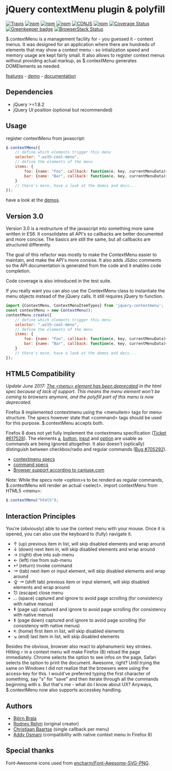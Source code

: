 # jQuery contextMenu plugin & polyfill #

[![Travis](https://img.shields.io/travis/swisnl/jQuery-contextMenu/master.svg?style=flat-square&maxAge=600)](https://travis-ci.org/swisnl/jQuery-contextMenu) [![npm](https://img.shields.io/npm/v/jquery-contextmenu.svg?style=flat-square&maxAge=600)](https://www.npmjs.com/package/jquery-contextmenu) [![npm](https://img.shields.io/npm/vpre/jquery-contextmenu.svg?style=flat-square&maxAge=600)](https://www.npmjs.com/package/jquery-contextmenu) [![npm](https://img.shields.io/npm/dm/jquery-contextmenu.svg?style=flat-square&maxAge=600)](https://www.npmjs.com/package/jquery-contextmenu) [![CDNJS](https://img.shields.io/cdnjs/v/jquery-contextmenu.svg?style=flat-square&maxAge=600)](https://cdnjs.com/libraries/jquery-contextmenu) [![npm](https://img.shields.io/npm/l/jquery-contextmenu.svg?style=flat-square)]() [![Coverage Status](https://img.shields.io/coveralls/github/swisnl/jQuery-contextMenu/3.x.svg)](https://coveralls.io/github/swisnl/jQuery-contextMenu?branch=3.x) [![Greenkeeper badge](https://badges.greenkeeper.io/swisnl/jQuery-contextMenu.svg)](https://greenkeeper.io/)
[![BrowserStack Status](https://www.browserstack.com/automate/badge.svg?badge_key=M0xTRE4zc3ZiY1Y2TVpubHZWT2NZUEU4TU9aNlY1ME9QS2FKeEdoUFl6ST0tLWtGcUd0U2M2U3hMZEF1OWs3S09GdFE9PQ==--fa7fa1e362e706cc38d21f37a8e28181e0bff94f)](https://www.browserstack.com/automate/public-build/M0xTRE4zc3ZiY1Y2TVpubHZWT2NZUEU4TU9aNlY1ME9QS2FKeEdoUFl6ST0tLWtGcUd0U2M2U3hMZEF1OWs3S09GdFE9PQ==--fa7fa1e362e706cc38d21f37a8e28181e0bff94f)


$.contextMenu is a management facility for - you guessed it - context menus. It was designed for an application where there are hundreds of elements that may show a context menu - so intialization speed and memory usage are kept fairly small. It also allows to register context menus without providing actual markup, as $.contextMenu generates DOMElements as needed.

[features](http://swisnl.github.io/jQuery-contextMenu/index.html) - 
[demo](http://swisnl.github.io/jQuery-contextMenu/demo.html) - 
[documentation](http://swisnl.github.io/jQuery-contextMenu/docs.html)



## Dependencies ##

* jQuery >=1.8.2
* jQuery UI position (optional but recommended)


## Usage ##

register contextMenu from javascript:

```javascript
$.contextMenu({
    // define which elements trigger this menu
    selector: ".with-cool-menu",
    // define the elements of the menu
    items: {
        foo: {name: "Foo", callback: function(e, key, currentMenuData){ alert("Foo!"); }},
        bar: {name: "Bar", callback: function(e, key, currentMenuData){ alert("Bar!") }}
    }
    // there's more, have a look at the demos and docs...
});
```

have a look at the [demos](http://swisnl.github.io/jQuery-contextMenu/demo.html).

## Version 3.0

Version 3.0 is a restructure of the javascript into something more sane written in ES6. It consolidates all API's so callbacks are better documented and more concise. The basics are still the same, but all callbacks are structured differently. 

The goal of this refactor was mostly to make the ContextMenu easier to maintain, and make the API's more consise. It also adds JSdoc comments so the API documentation is generated from the code and it enables code completion.

Code coverage is also introduced in the test suite.   

If you really want you can also use the ContextMenu class to instantiate the menu objects instead of the jQuery calls. It still requires jQuery to function.

```javascript
import {ContextMenu, ContextMenuItemTypes} from 'jquery-contextmenu';
const contextMenu = new ContextMenu();
contextMenu.create({
    // define which elements trigger this menu
    selector: ".with-cool-menu",
    // define the elements of the menu
    items: {
        foo: {name: "Foo", callback: function(e, key, currentMenuData){ alert("Foo!"); }},
        bar: {name: "Bar", callback: function(e, key, currentMenuData){ alert("Bar!") }}
    }
    // there's more, have a look at the demos and docs...
});
```

## HTML5 Compatibility ##

_Update June 2017: [The &lt;menu&gt; element has been deprecated](https://github.com/whatwg/html/issues/2730) in the html spec because of lack of support. This means the menu element won't be coming to browsers anymore, and the polyfill part of this menu is now deprecated._ 

Firefox 8 implemented contextmenu using the &lt;menuitem&gt; tags for menu-structure. The specs however state that &lt;command&gt; tags should be used for this purpose. $.contextMenu accepts both.

Firefox 8 does not yet fully implement the contextmenu specification ([Ticket #617528](https://bugzilla.mozilla.org/show_bug.cgi?id=617528)). The elements [a](http://www.whatwg.org/specs/web-apps/current-work/multipage/commands.html#using-the-a-element-to-define-a-command),
[button](http://www.whatwg.org/specs/web-apps/current-work/multipage/commands.html#using-the-button-element-to-define-a-command), [input](http://www.whatwg.org/specs/web-apps/current-work/multipage/commands.html#using-the-input-element-to-define-a-command) and [option](http://www.whatwg.org/specs/web-apps/current-work/multipage/commands.html#using-the-option-element-to-define-a-command) are usable as commands are being ignored altogether. It also doesn't (optically) distinguish between checkbox/radio and regular commands ([Bug #705292](https://bugzilla.mozilla.org/show_bug.cgi?id=705292)).

* [contextmenu specs](http://www.w3.org/TR/html5/interactive-elements.html#context-menus)
* [command specs](http://www.whatwg.org/specs/web-apps/current-work/multipage/commands.html)
* [Browser support according to caniuse.com](http://caniuse.com/#search=context%20menu)

Note: While the specs note &lt;option&gt;s to be renderd as regular commands, $.contextMenu will render an actual &lt;select&gt;. import contextMenu from HTML5 &lt;menu&gt;:

```javascript
$.contextMenu("html5");
```

## Interaction Principles 

You're (obviously) able to use the context menu with your mouse. Once it is opened, you can also use the keyboard to (fully) navigate it.

* ↑ (up) previous item in list, will skip disabled elements and wrap around
* ↓ (down) next item in, will skip disabled elements and wrap around
* → (right) dive into sub-menu
* ← (left) rise from sub-menu
* ↵ (return) invoke command
* ⇥ (tab) next item or input element, will skip disabled elements and wrap around
* ⇪ ⇥ (shift tab) previous item or input element, will skip disabled elements and wrap around
* ⎋ (escape) close menu
* ⌴ (space) captured and ignore to avoid page scrolling (for consistency with native menus)
* ⇞ (page up) captured and ignore to avoid page scrolling (for consistency with native menus)
* ⇟ (page down) captured and ignore to avoid page scrolling (for consistency with native menus)
* ↖ (home) first item in list, will skip disabled elements
* ↘ (end) last item in list, will skip disabled elements

Besides the obvious, browser also react to alphanumeric key strokes. Hitting <code>r</code> in a context menu will make Firefox (8) reload the page immediately. Chrome selects the option to see infos on the page, Safari selects the option to print the document. Awesome, right? Until trying the same on Windows I did not realize that the browsers were using the access-key for this. I would've preferred typing the first character of something, say "s" for "save" and then iterate through all the commands beginning with s. But that's me - what do I know about UX? Anyways, $.contextMenu now also supports accesskey handling.


## Authors

* [Björn Brala](https://github.com/swisnl)
* [Rodney Rehm](https://github.com/rodneyrehm) (original creator)
* [Christiaan Baartse](https://github.com/christiaan) (single callback per menu)
* [Addy Osmani](https://github.com/addyosmani) (compatibility with native context menu in Firefox 8)

## Special thanks 

Font-Awesome icons used from [encharm/Font-Awesome-SVG-PNG](https://github.com/encharm/Font-Awesome-SVG-PNG).
